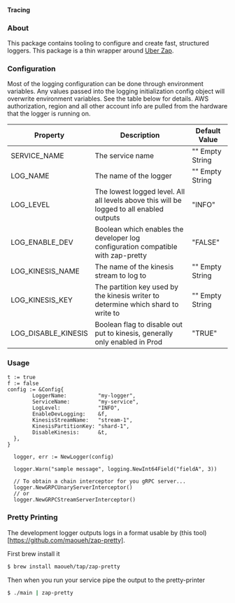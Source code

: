 #### Tracing

### About

This package contains tooling to configure and create fast, structured loggers. This package is a thin wrapper around [Uber Zap](https://github.com/uber-go/zap).

### Configuration

Most of the logging configuration can be done through environment variables. Any values passed into the logging initialization config object will overwrite environment variables. See the table below for details. AWS authorization, region and all other account info are pulled from the hardware that the logger is running on.

Property | Description | Default Value
--- | --- | ---
SERVICE_NAME | The service name | "" Empty String
LOG_NAME | The name of the logger | "" Empty String
LOG_LEVEL | The lowest logged level. All all levels above this will be logged to all enabled outputs | "INFO"
LOG_ENABLE_DEV | Boolean which enables the developer log configuration compatible with zap-pretty | "FALSE"
LOG_KINESIS_NAME | The name of the kinesis stream to log to | "" Empty String
LOG_KINESIS_KEY | The partition key used by the kinesis writer to determine which shard to write to | "" Empty String
LOG_DISABLE_KINESIS | Boolean flag to disable out put to kinesis, generally only enabled in Prod | "TRUE"


### Usage

```golang
t := true
f := false
config := &Config{
		LoggerName:          "my-logger",
		ServiceName:         "my-service",
		LogLevel:            "INFO",
		EnableDevLogging:    &f,
		KinesisStreamName:   "stream-1",
		KinesisPartitionKey: "shard-1",
		DisableKinesis:      &t,
  },
}

  logger, err := NewLogger(config)

  logger.Warn("sample message", logging.NewInt64Field("fieldA", 3))

  // To obtain a chain interceptor for you gRPC server...
  logger.NewGRPCUnaryServerInterceptor()
  // or
  logger.NewGRPCStreamServerInterceptor()
```

### Pretty Printing

The development logger outputs logs in a format usable by (this tool)[https://github.com/maoueh/zap-pretty].

First brew install it
```bash
$ brew install maoueh/tap/zap-pretty
```

Then when you run your service pipe the output to the pretty-printer
```bash
$ ./main | zap-pretty
```
